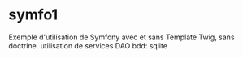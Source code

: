 symfo1
======

Exemple d'utilisation de Symfony avec et sans Template Twig, sans doctrine.
utilisation de services DAO
bdd: sqlite
